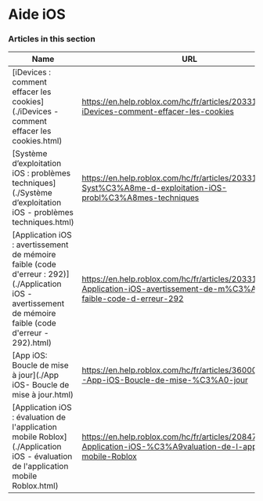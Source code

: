 # Aide iOS  
### Articles in this section
Name|URL
-|-
[iDevices : comment effacer les cookies](./iDevices - comment effacer les cookies.html) |https://en.help.roblox.com/hc/fr/articles/203313530-iDevices-comment-effacer-les-cookies
[Système d’exploitation iOS : problèmes techniques](./Système d’exploitation iOS - problèmes techniques.html) |https://en.help.roblox.com/hc/fr/articles/203313470-Syst%C3%A8me-d-exploitation-iOS-probl%C3%A8mes-techniques
[Application iOS : avertissement de mémoire faible (code d'erreur : 292)](./Application iOS - avertissement de mémoire faible (code d'erreur - 292).html) |https://en.help.roblox.com/hc/fr/articles/203313540-Application-iOS-avertissement-de-m%C3%A9moire-faible-code-d-erreur-292
[App iOS: Boucle de mise à jour](./App iOS- Boucle de mise à jour.html) |https://en.help.roblox.com/hc/fr/articles/360000361586-App-iOS-Boucle-de-mise-%C3%A0-jour
[Application iOS : évaluation de l'application mobile Roblox](./Application iOS - évaluation de l'application mobile Roblox.html) |https://en.help.roblox.com/hc/fr/articles/208478126-Application-iOS-%C3%A9valuation-de-l-application-mobile-Roblox